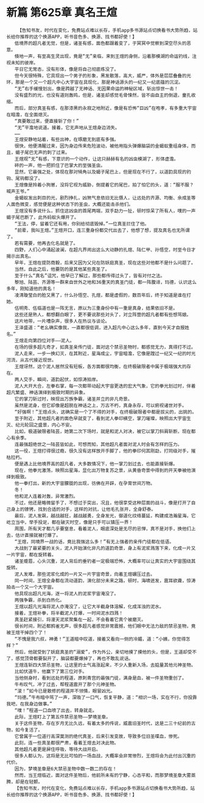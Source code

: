 # 新篇 第625章 真名王煊
        【告知书友，时代在变化，免费站点难以长存，手机app多书源站点切换看书大势所趋，站长给你推荐的这个换源APP，听书音色多、换源、找书都好使！】
       低境界的超凡者无觉，但是，诸圣有感，面色都跟着变了，于冥冥中觉察到深空尽头的恶意。
       倏地一声，有至高生灵出现，竟是“无”亲临，来到王煊的身侧，沿着那模湖的命运钓线，注视未知的彼岸。
       平日它无常态，没有形体，像是将自己彻底练没了。
       但今天很特殊，它具现出一个男子的形象，黑发散落，高大，威严，体外是层层叠叠的光环，那是一个又一个超凡中心大宇宙在具现化，那是神话源头的一纪又一纪底蕴的沉淀。
       “无”右手缓慢划出，像是跨越了无神话、无因果命运的神秘区域，斩出惊世一击！
       没有盛烈的光，也没有道则轰鸣，但是，诸圣却感觉毛骨悚然，皆不由自主的倒退，童孔收缩。
       而后，部分真圣有感，在那漆黑的永寂之地附近，像是有恐怖“巨凶”在咆孝，有多重大宇宙在暗澹，在全面熄灭。
       “真要敢过来，便直接斩了你！”
       “无”平澹地说道。接着，它无声地从王煊身边消失。
       ……
       王煊安静地站着，有些出神，在琢磨无到底有多强。
       很快，他便清醒过来，因为身边传来危险波动，被他用指头弹爆脑袋的金蝎蚁重组身体，而且，蝎子尾巴无声的刺了过来。
       王煊观“无”有感，下意识的一个动作，让这只赫赫有名的凶虫模湖了，形体虚澹。
       砰的一声，他一把抓住了巴掌大的至强圣虫。
       显然，它最强之处，体现在那对犄角以及蝎子尾巴上，但是现在不行了，以道韵具现的钓钩、尾钩都没了。
       王煊像是拎着小狗崽，没将它视为威胁，倒提着它的尾巴，拍了怕它的头，道：“服不服？喊声王爷。”
       金蝎蚁发出刺目的光，剧烈挣扎，凶煞气息依旧无比慑人，让远处的齐源、均衡、余成圣等人面色微变，感觉便是这种状态下的圣虫，大概还能击杀他们。
       王煊没有多说什么，抓住这凶虫的首尾两端，双手勐力一扯，顿时惊呆了所有人，噗的一声蝎子尾巴断了，此外蚂蚁头爆开了。
       “王法，停，留着它还有用，你别给彻底毁掉。”一位真圣拦住了他。
       “前辈，我叫王煊。”王煊开口，连三重身份都交代出去了，他想了想，提及真名也无所谓了。
       若有需要，他再去化名就是了。
       四野，人们心中涌起波澜，在超凡界闹出这么大动静的孔煊、陆仁甲、孙悟空，时至今日才揭示出真名。
       早年，王煊在提防商毅，后来又因为父兄在防妖庭真圣，现在这些对他都不是什么问题了。
       当然，自此之后，他要防的是其他某些真圣了。
       至于什么“真名”诅咒，他早已了解过，那些都传得过头了，皆有对付之法。
       黎旭、陆芸、齐源等一群来自世外之地和36重天的真圣门徒，都一阵腹诽，玛德，认识这么多年，刚知道他的真名！
       凌清璇莹白的脸又黑了，什么孙悟空、孔煊，都是虚假的，数百年后，终于知道是谁在打她。
       伍明秀、伍临道也是一阵无言，原以为三重身份中有一重是真身，结果依旧不是。
       这些还是熟人，都想翻白眼了，更不要说那些对头了，对立阵营的超凡者都有些想骂娘。
       这片地带，一片嘈杂声，很多人在热议与谈论。
       王泽盛道：“老幺确实像我，一直都很低调，进入超凡中心这么多年，直到今天才自报姓名。”
       王煊走向第四位对手——泥人。
       在场的很多超凡奇才，如真圣亲传门徒，面对这个禁忌圣物时，都感觉无力，真得打不过。
       泥人走来，一步一换幻灭，在其附近，星海成尘，宇宙暗澹，它像是蹚过一纪又一纪的时光河流，从古代接近现世。
       王煊讶然，这个泥人居然没有短板，各方面都很均衡，在终极破限者中属于极端强大的存在。
       两人交手，瞬间，道韵起伏，如惊涛拍岸。
       泥人大开大合，左拳右掌，每一次都带动起大宇宙更迭的宏大气象，它的拳光划过时，伴着超凡繁盛、神话演绎到极致时期的异象。
       它的掌刀斩过时，映现出万族争霸，诸圣并立的非凡奇景。
       虽然是泥身，但它却像是超脱在神话之上，万古不朽，真身永存，可以俯视诸世对手。
       “好强啊！”王煊点头，这确实是一个了不得的对手，在终极破限者中都是拔尖的，出挑的。
       至于附近，其他超凡者的面色早就变了，看到泥人拳印横空，掌刀璀璨，映照出大宇宙生灭、纪元轮回之盛景，内心不安。
       比如，极道破限者陆芸，她第二次下场时，就是和泥人对决，被它以掌刀斜肩斩断，现在都心有余季。
       连最强超绝世之一陆芸皆如此，可想而知，其他超凡者面对泥人时会有怎样的压力。
       这一役，王煊打得很过瘾，很久没有这样放开手脚了，他的拳印何其刚勐，打同级对手，摧枯拉朽。
       便是遇上比他境界高的超凡者，大多数情况下，他一掌刀划过去，也能直接斩爆。
       现在，他拳光激荡，映照出星海，显化出万物复苏之景，从黄昏奇景中得到的开天拳被他演绎到极致。
       他一拳打出，新的大宇宙朦胧的出现，彷佛在开辟，在孕育世间万物。
       冬！
       他和泥人连着对轰，异常激烈。
       不过，他还是略微留手了，不想过于突出，况且，他很享受这种层面的战斗，像是打开了自己身上的镣铐，找到合适的对手，这样的对抗，让他毛孔张开，全身舒泰。
       最后，泥人发飙，越战越狂，越战越勇，全身发光，御道化纹络蔓延，构建成浩瀚星海，它屹立当中，举手投足，都在破灭时空，像是只手可以镇压一界！
       周围，所有天才都几乎要窒息，看着泥人，眼底深处是无尽的忌惮，真不是对手，换他们上去，估计直接就被打爆了。
       “王煊，同境界一战的话，竟比我强这么多！”有无上强者的亲传门徒都在低语。
       大战到了最紧要的关头，泥人开始演化非凡的道韵奇景，身上有泥浆溅落下来，化成一片又一片宇宙，都在旋转着。
       诸圣蹙眉，心头沉重，泥人背后的垂钓者一定极端恐怖，大概率可以让真实的大宇宙围绕其旋转。
       泥人发难，那些泥浆化成的一片又一片宇宙奇景，向着王煊碾压过去。
       同一时间，王煊全身都在流动道韵，演化部分未来之路，顿时，海啸迸发，震耳欲聋，惊涛拍击一个又一个大宇宙。
       他具现出超凡光海，逐一将泥人的泥浆宇宙淹没了。
       两强争霸，杀到白热化。
       王煊以超凡光海将泥人亦淹没了，让它大半截身体溶解，化成浑浊的泥水。
       接着，王煊补拳，将半截泥人打爆，一时间泥水四溅！
       真圣赶紧接引，将漫天泥浆聚集在一起，不会看着它真个被磨灭。
       很长时间，附近都鸦雀无声，很多超凡者感觉非常震撼，他们眼中无法力敌的禁忌圣物，竟被王煊干掉四个了！
       “不愧是我六叔，神勇！”王道暗中叹道，接着又看向一侧的冷媚，道：“小姨，你觉得怎样？”
       然后，他就受到了妖庭真圣的“溺爱”，作为外公，亲切地摸了摸他的头，但是，王道却受不了，感觉顶骨都要裂开了，脑袋都要爆掉了，再也不敢乱说话。
       王煊连斩四大禁忌圣物，让这里的士气高涨起来，不少人重新入场，去掂量其他元神圣物。
       比如伏道牛，他赢下了第三位对手。
       当他侧身时，看到远处的程道，原刺青宫的最强门徒，满身是血，被一件圣物重创了。
       牛布叹气，冲了过去，帮程道震开了那个元神圣物。
       “滚！”如今已是散修的程道并不领情，眼冒凶光。
       “玛德。”牛布暗中骂了一声，深吸了一口气，恢复平静，道：“相识一场，实在不行，你投靠我吧，在我身边做事。”
       “噗！”程道一口血喷了出去，转身就走。
       此际，王煊盯上了第五件禁忌圣物——梦境圣章。
       关于这件圣物，存在岁月无比久远，有着太多的传说，威震旧圣时代，这是二三十纪前的古物，如今复活了。
       它曾属于一位道行高深莫测的绝代真圣，后来引发变故，导致多位旧圣喋血，惨死。
       此刻，连一些真圣都很严肃，看着王煊去对决此物。
       其他超凡者更是屏住呼吸，等待大战开启。
       很多人都认为，这将是无比可怕的一场血战，大概率会非常惨烈，王煊将会为此付出沉重的代价。
       因为，梦境圣章是6大禁忌圣物中数一数二的存在！
       然而，当王煊临近，面对这件圣物后，他前所未有的宁静，心态平和，而那梦境圣章大雾蒸腾，却是在轻颤。
       【告知书友，时代在变化，免费站点难以长存，手机app多书源站点切换看书大势所趋，站长给你推荐的这个换源APP，听书音色多、换源、找书都好使！】